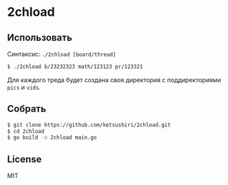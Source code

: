 # 2chload
## Использовать
Синтаксис: `./2chload [board/thread]`
```bash
$ ./2chload b/23232323 math/123123 pr/123321
```
Для каждого треда будет создана своя директория с поддиректориями `pics` и `vids`.

## Собрать
```bash
$ git clone https://github.com/ketsushiri/2chload.git
$ cd 2chload
$ go build -o 2chload main.go
```

## License
MIT
